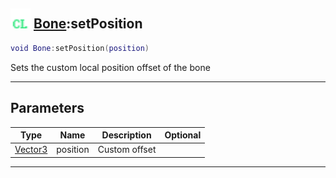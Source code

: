 ## <img src="../../.gitbook/assets/client.png" width="32" height="32" /> [Bone](../bone/README.md):setPosition

```lua
void Bone:setPosition(position)
```

Sets the custom local position offset of the bone<br>

-----------------
## Parameters

| Type   | Name | Description | Optional |
| ------ | ---- | ----------- | -------: |
| [Vector3](../vector3/README.md) | position | Custom offset |  |


--------